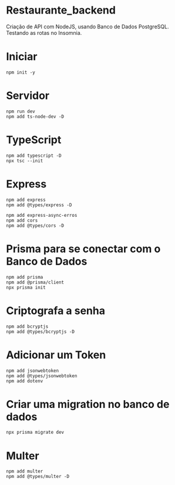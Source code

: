 # Restaurante_backend
Criação de API com NodeJS, usando Banco de Dados PostgreSQL. Testando as rotas no Insomnia.


# Iniciar
```
npm init -y
````


# Servidor
```
npm run dev
npm add ts-node-dev -D
```
# TypeScript
```
npm add typescript -D
npx tsc --init
```
# Express
```
npm add express
npm add @types/express -D
```

```
npm add express-async-erros
npm add cors
npm add @types/cors -D
```


# Prisma para se conectar com o Banco de Dados
```
npm add prisma
npm add @prisma/client
npx prisma init
```

# Criptografa a senha 
```
npm add bcryptjs
npm add @types/bcryptjs -D
```


# Adicionar um Token
```
npm add jsonwebtoken
npm add @types/jsonwebtoken
npm add dotenv
```

# Criar uma migration no banco de dados
```
npx prisma migrate dev
```

# Multer
```
npm add multer
npm add @types/multer -D
```
